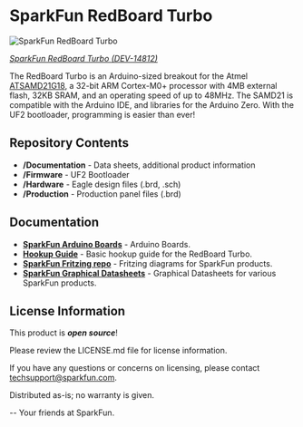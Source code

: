 SparkFun RedBoard Turbo
========================================

![SparkFun RedBoard Turbo](https://cdn.sparkfun.com/assets/parts/1/3/0/7/9/14812-SparkFun_RedBoard_Turbo_-_SAMD21_Development_Board-01b.jpg)

[*SparkFun RedBoard Turbo (DEV-14812)*](https://www.sparkfun.com/products/14812)

The RedBoard Turbo is an Arduino-sized breakout for the Atmel [ATSAMD21G18](http://www.atmel.com/devices/ATSAMD21G18A.aspx), a 32-bit ARM Cortex-M0+ processor with 4MB external flash, 32KB SRAM, and an operating speed of up to 48MHz. The SAMD21 is compatible with the Arduino IDE, and libraries for the Arduino Zero. With the UF2 bootloader, programming is easier than ever!

Repository Contents
-------------------

* **/Documentation** - Data sheets, additional product information
* **/Firmware** - UF2 Bootloader
* **/Hardware** - Eagle design files (.brd, .sch)
* **/Production** - Production panel files (.brd)

Documentation
--------------
* **[SparkFun Arduino Boards](https://github.com/sparkfun/Arduino_Boards)** - Arduino Boards.
* **[Hookup Guide](https://learn.sparkfun.com/tutorials/redboard-turbo-hookup-guide)** - Basic hookup guide for the RedBoard Turbo.
* **[SparkFun Fritzing repo](https://github.com/sparkfun/Fritzing_Parts)** - Fritzing diagrams for SparkFun products.
* **[SparkFun Graphical Datasheets](https://github.com/sparkfun/Graphical_Datasheets)** - Graphical Datasheets for various SparkFun products.

License Information
-------------------

This product is _**open source**_! 

Please review the LICENSE.md file for license information. 

If you have any questions or concerns on licensing, please contact techsupport@sparkfun.com.

Distributed as-is; no warranty is given.

-- Your friends at SparkFun.
